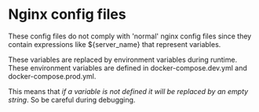 # Nginx config files

These config files do not comply with 'normal' nginx config files since
they contain expressions like ${server_name} that represent variables.

These variables are replaced by environment variables during runtime.
These environment variables are defined in docker-compose.dev.yml and
docker-compose.prod.yml.

This means that *_if a variable is not defined it will be replaced by an empty string_*. So be
careful during debugging.
